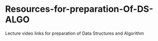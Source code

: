 # Resources-for-preparation-Of-DS-ALGO
Lecture video links for preparation of Data Structures and Algorithm 

